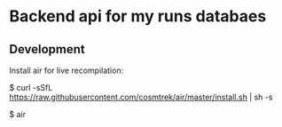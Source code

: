 # Backend api for my runs databaes

## Development

Install air for live recompilation:

  $ curl -sSfL https://raw.githubusercontent.com/cosmtrek/air/master/install.sh | sh -s

  $ air
